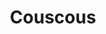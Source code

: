 ---
codehost: https://github.com/CouscousPHP/Couscous
logohandle: couscousio
sort: couscous
title: Couscous
website: http://couscous.io/
---